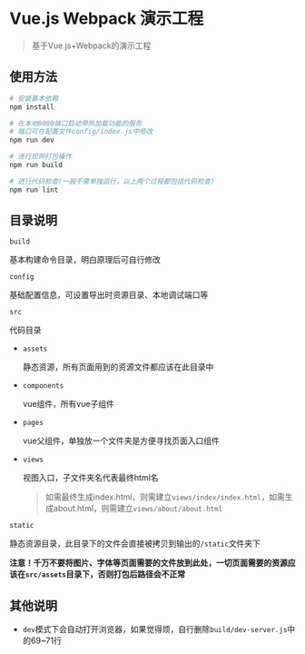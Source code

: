 # Vue.js Webpack 演示工程

> 基于Vue.js+Webpack的演示工程

## 使用方法

``` bash
# 安装基本依赖
npm install

# 在本地8080端口启动带热加载功能的服务
# 端口可在配置文件config/index.js中修改
npm run dev

# 进行现网打包操作
npm run build

# 进行代码检查(一般不需单独运行，以上两个过程都包括代码检查)
npm run lint
```

## 目录说明

`build`

基本构建命令目录，明白原理后可自行修改

`config`

基础配置信息，可设置导出时资源目录、本地调试端口等

`src`

代码目录

- `assets`

  静态资源，所有页面用到的资源文件都应该在此目录中

- `components`

  vue组件，所有vue子组件

- `pages`

  vue父组件，单独放一个文件夹是方便寻找页面入口组件

- `views`

  视图入口，子文件夹名代表最终html名

  > 如需最终生成index.html，则需建立`views/index/index.html`，如需生成about.html，则需建立`views/about/about.html`


`static`

静态资源目录，此目录下的文件会直接被拷贝到输出的`/static`文件夹下

**注意！千万不要将图片、字体等页面需要的文件放到此处，一切页面需要的资源应该在`src/assets`目录下，否则打包后路径会不正常**

## 其他说明

- `dev`模式下会自动打开浏览器，如果觉得烦，自行删除`build/dev-server.js`中的69~71行